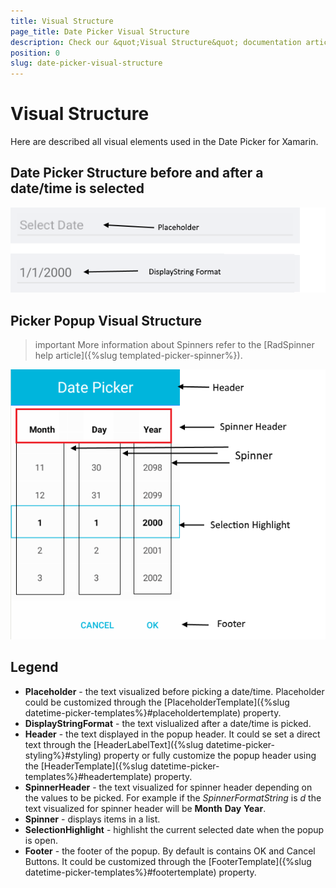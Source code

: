 ```yaml
---
title: Visual Structure
page_title: Date Picker Visual Structure
description: Check our &quot;Visual Structure&quot; documentation article for Telerik Date Picker for Xamarin control.
position: 0
slug: date-picker-visual-structure
---
```


# Visual Structure

Here are described all visual elements used in the Date Picker for Xamarin.

## Date Picker Structure before and after a date/time is selected

![Date Picker Visual Structure](images/date_picker_placeholder_display.png "Visual elements of Date Picker control")

## Picker Popup Visual Structure

>important More information about Spinners refer to the [RadSpinner help article]({%slug templated-picker-spinner%}).

![Date Picker Popup Visual Structure](images/date_picker_structure.png "Visual elements of Date Picker Popup")

## Legend ##

- **Placeholder** - the text visualized before picking a date/time. Placeholder could be customized through the [PlaceholderTemplate]({%slug datetime-picker-templates%}#placeholdertemplate) property.
- **DisplayStringFormat** - the text vislualized after a date/time is picked.
- **Header** - the text displayed in the popup header. It could se set a direct text through the [HeaderLabelText]({%slug datetime-picker-styling%}#styling) property or fully customize the popup header using the [HeaderTemplate]({%slug datetime-picker-templates%}#headertemplate) property.
- **SpinnerHeader** - the text visualized for spinner header depending on the values to be picked. For example if the *SpinnerFormatString* is *d* the text visualized for spinner header will be **Month** **Day** **Year**.
- **Spinner** - displays items in a list.
- **SelectionHighlight** - highlisht the current selected date when the popup is open.
- **Footer** - the footer of the popup. By default is contains OK and Cancel Buttons. It could be customized through the [FooterTemplate]({%slug datetime-picker-templates%}#footertemplate) property.
